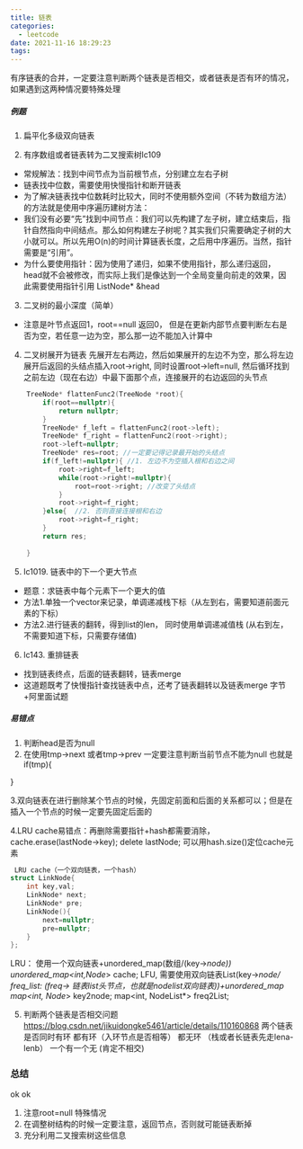 ```yaml
---
title: 链表
categories:
  - leetcode
date: 2021-11-16 18:29:23
tags:
---
```



有序链表的合并，一定要注意判断两个链表是否相交，或者链表是否有环的情况，如果遇到这两种情况要特殊处理


##### 例题
1. 扁平化多级双向链表

2. 有序数组或者链表转为二叉搜索树lc109
  - 常规解法：找到中间节点为当前根节点，分别建立左右子树
  - 链表找中位数，需要使用快慢指针和断开链表
  - 为了解决链表找中位数耗时比较大，同时不使用额外空间（不转为数组方法）的方法就是使用中序遍历建树方法：
  - 我们没有必要“先”找到中间节点：我们可以先构建了左子树，建立结束后，指针自然指向中间结点。那么如何构建左子树呢？其实我们只需要确定子树的大小就可以。所以先用O(n)的时间计算链表长度，之后用中序遍历。当然，指针需要是“引用”。
  - 为什么要使用指针：因为使用了递归，如果不使用指针，那么递归返回，head就不会被修改，而实际上我们是像达到一个全局变量向前走的效果，因此需要使用指针引用 ListNode* &head

3. 二叉树的最小深度（简单）
 - 注意是叶节点返回1，root==null 返回0， 但是在更新内部节点要判断左右是否为空，若任意一边为空，那么那一边不能加入计算中


4. 二叉树展开为链表
先展开左右两边，然后如果展开的左边不为空，那么将左边展开后返回的头结点插入root->right, 同时设置root->left=null, 然后循环找到之前左边（现在右边）中最下面那个点，连接展开的右边返回的头节点
```C++
    TreeNode* flattenFunc2(TreeNode *root){
        if(root==nullptr){
            return nullptr;
        }
        TreeNode* f_left = flattenFunc2(root->left);
        TreeNode* f_right = flattenFunc2(root->right);
        root->left=nullptr;
        TreeNode* res=root; //一定要记得记录最开始的头结点
        if(f_left!=nullptr){ //1. 左边不为空插入根和右边之间
            root->right=f_left;
            while(root->right!=nullptr){
                root=root->right; //改变了头结点
            }
            root->right=f_right;
        }else{  //2. 否则直接连接根和右边
            root->right=f_right;
        }
        return res;
        
    }
```

5. lc1019. 链表中的下一个更大节点
- 题意：求链表中每个元素下一个更大的值
- 方法1.单独一个vector来记录，单调递减栈下标（从左到右，需要知道前面元素的下标）
- 方法2.进行链表的翻转，得到list的len， 同时使用单调递减值栈 (从右到左， 不需要知道下标，只需要存储值)

6. lc143. 重排链表
- 找到链表终点，后面的链表翻转，链表merge
- 这道题既考了快慢指针查找链表中点，还考了链表翻转以及链表merge 字节+阿里面试题

##### 易错点
1. 判断head是否为null
2. 在使用tmp->next 或者tmp->prev 一定要注意判断当前节点不能为null
也就是if(tmp){
    
}

3.双向链表在进行删除某个节点的时候，先固定前面和后面的关系都可以；但是在插入一个节点的时候一定要先固定后面的

4.LRU cache易错点：再删除需要指针+hash都需要消除，cache.erase(lastNode->key); delete lastNode;
可以用hash.size()定位cache元素
```C++
 LRU cache（一个双向链表，一个hash）
struct LinkNode{
    int key,val;
    LinkNode* next;
    LinkNode* pre;
    LinkNode(){
        next=nullptr;
        pre=nullptr;
    }
};
```

LRU： 使用一个双向链表+unordered_map(数组/(key->*node))
unordered_map<int,Node*> cache;
LFU, 需要使用双向链表List(key->*node/ freq_list: (freq-> 链表list头节点，也就是nodelist双向链表))+unordered_map
map<int, Node*> key2node;
map<int, NodeList*> freq2List;

5. 判断两个链表是否相交问题
https://blog.csdn.net/jikuidongke5461/article/details/110160868
两个链表是否同时有环
    都有环（入环节点是否相等）
    都无环 （栈或者长链表先走lena-lenb）
    一个有一个无 (肯定不相交)


### 总结
ok ok
1. 注意root=null 特殊情况
2. 在调整树结构的时候一定要注意，返回节点，否则就可能链表断掉
3. 充分利用二叉搜索树这些信息
